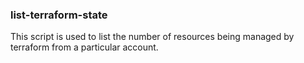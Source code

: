 ### list-terraform-state ###
This script is used to list the number of resources being managed by terraform from a particular account.
